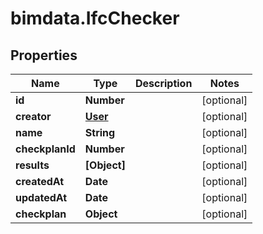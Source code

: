 # bimdata.IfcChecker

## Properties
Name | Type | Description | Notes
------------ | ------------- | ------------- | -------------
**id** | **Number** |  | [optional] 
**creator** | [**User**](User.md) |  | [optional] 
**name** | **String** |  | [optional] 
**checkplanId** | **Number** |  | [optional] 
**results** | **[Object]** |  | [optional] 
**createdAt** | **Date** |  | [optional] 
**updatedAt** | **Date** |  | [optional] 
**checkplan** | **Object** |  | [optional] 


